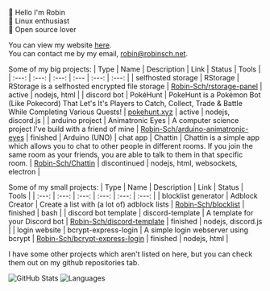 👋 Hello I'm Robin<br>
🐧 Linux enthusiast<br>
👐 Open source lover<br>

You can view my website [here](https://www.robinsch.net/).<br>
You can contact me by my email, [robin@robinsch.net](mailto:robin@robinsch.net).



Some of my big projects:
| Type | Name | Description | Link | Status | Tools  |
| :---: | :---: | :---: | :--- | :---: | :---: |
| selfhosted storage | RStorage | RStorage is a selfhosted encrypted file storage | [Robin-Sch/rstorage-panel](https://github.com/Robin-Sch/rstorage-panel) | active | nodejs, html |
| discord bot | PokéHunt | PokeHunt is a Pokémon Bot (Like Pokecord) That Let's It's Players to Catch, Collect, Trade & Battle While Completing Various Quests! | [pokehunt.xyz](https://www.pokehunt.xyz/) | active | nodejs, discord.js |
| arduino project | Animatronic Eyes | A computer science project I've build with a friend of mine | [Robin-Sch/arduino-animatronic-eyes](https://github.com/Robin-Sch/arduino-animatronic-eyes) | finished | Arduino (UNO)
| chat app | Chattin | Chattin is a simple app which allows you to chat to other people in different rooms. If you join the same room as your friends, you are able to talk to them in that specific room. | [Robin-Sch/Chattin](https://github.com/Robin-Sch/Chattin) | discontinued | nodejs, html, websockets, electron |

Some of my small projects:
| Type | Name | Description | Link | Status | Tools |
| :---: | :---: | :---: | :---: | :---: | :---: |
| blocklist generator | Adblock Creator | Create a list with (a lot of) adblock lists | [Robin-Sch/blocklist](https://github.com/Robin-Sch/blocklist) | finished | bash |
| discord bot template | discord-template | A template for your Discord bot | [Robin-Sch/discord-template](https://github.com/Robin-Sch/discord-template) | finished | nodejs, discord.js | 
| login website | bcrypt-express-login | A simple login webserver using bcrypt | [Robin-Sch/bcrypt-express-login](https://github.com/Robin-Sch/bcrypt-express-login) | finished | nodejs, html |

I have some other projects which aren't listed on here, but you can check them out on my github repositories tab.

![GitHub Stats](https://github-readme-stats.vercel.app/api?username=robin-sch&hide=stars&count_private=true&show_icons=true&theme=highcontrast)
![Languages](https://github-readme-stats.vercel.app/api/top-langs/?username=robin-sch&hide=shell,batchfile&layout=compact&theme=highcontrast)
